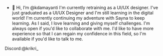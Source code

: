 - 👋 Hi, I’m @kdamayanti
I'm currently retraining as a UI/UX designer. 
I've just graduated as a UI/UX Designer and I'm still learning in the digital world! 
I'm currently continuing my adventure with Sayna to keep learning.
As I said, I love learning and giving myself challenges. 
I'm always open if you'd like to collaborate with me. 
I'd like to have more experience so that I can regain my confidence in this field, so I'm available if you'd like to talk to me.

Discord:@krikri_
